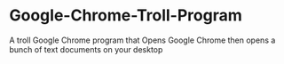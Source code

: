 # Google-Chrome-Troll-Program
A troll Google Chrome program that Opens Google Chrome then opens a bunch of text documents on your desktop
